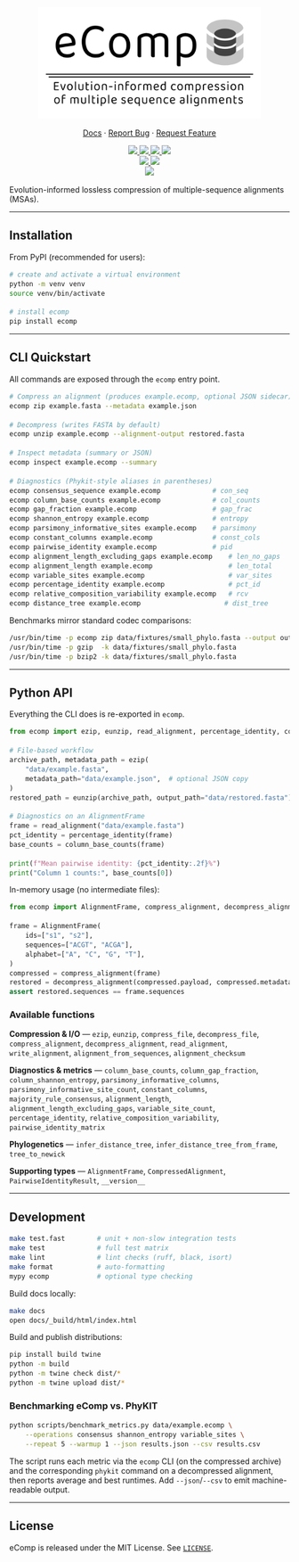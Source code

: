 <p align="center">
  <a href="https://github.com/jlsteenwyk/ecomp">
    <img src="https://raw.githubusercontent.com/JLSteenwyk/ecomp/master/docs/_static/img/logo_transparent_background.png" alt="Logo" width="400">
  </a>
  <p align="center">
    <a href="https://jlsteenwyk.com/ecomp/">Docs</a>
    ·
    <a href="https://github.com/jlsteenwyk/ecomp/issues">Report Bug</a>
    ·
    <a href="https://github.com/jlsteenwyk/ecomp/issues">Request Feature</a>
  </p>
    <p align="center">
        <a href="https://github.com/JLSteenwyk/ecomp/actions" alt="Build">
            <img src="https://img.shields.io/github/actions/workflow/status/JLSteenwyk/ecomp/ci.yml?branch=main">
        </a>
        <a href="https://codecov.io/gh/jlsteenwyk/ecomp" alt="Coverage">
          <img src="https://codecov.io/gh/jlsteenwyk/ecomp/branch/main/graph/badge.svg?token=0J49I6441V">
        </a>
        <a href="https://github.com/jlsteenwyk/ecomp/graphs/contributors" alt="Contributors">
            <img src="https://img.shields.io/github/contributors/jlsteenwyk/ecomp">
        </a>
        <a href="https://bsky.app/profile/jlsteenwyk.bsky.social" target="_blank" rel="noopener noreferrer">
          <img src="https://img.shields.io/badge/Bluesky-0285FF?logo=bluesky&logoColor=fff">
        </a>
        <br />
        <a href="https://pepy.tech/badge/ecomp">
          <img src="https://static.pepy.tech/personalized-badge/ecomp?period=total&units=international_system&left_color=grey&right_color=blue&left_text=PyPi%20Downloads">
        </a>
        <!-- <a href="https://anaconda.org/bioconda/ecomp">
          <img src="https://img.shields.io/conda/dn/bioconda/ecomp?label=bioconda%20downloads" alt="Bioconda Downloads">
        </a> -->
        <a href="https://lbesson.mit-license.org/" alt="License">
            <img src="https://img.shields.io/badge/License-MIT-blue.svg">
        </a>
        <br />
        <a href="https://pypi.org/project/ecomp/" alt="PyPI - Python Version">
            <img src="https://img.shields.io/pypi/pyversions/ecomp">
        </a>
        <!-- <a href="https://journals.plos.org/plosbiology/article?id=10.1371/journal.pbio.3001007">
          <img src="https://zenodo.org/badge/DOI/10.1371/journal.pbio.3001007.svg">  
        </a>    -->
    </p>
</p>


Evolution-informed lossless compression of multiple-sequence alignments (MSAs).

---

## Installation

From PyPI (recommended for users):

```bash
# create and activate a virtual environment
python -m venv venv
source venv/bin/activate

# install ecomp
pip install ecomp
```

---

## CLI Quickstart

All commands are exposed through the `ecomp` entry point.

```bash
# Compress an alignment (produces example.ecomp, optional JSON sidecar)
ecomp zip example.fasta --metadata example.json

# Decompress (writes FASTA by default)
ecomp unzip example.ecomp --alignment-output restored.fasta

# Inspect metadata (summary or JSON)
ecomp inspect example.ecomp --summary

# Diagnostics (Phykit-style aliases in parentheses)
ecomp consensus_sequence example.ecomp             # con_seq
ecomp column_base_counts example.ecomp             # col_counts
ecomp gap_fraction example.ecomp                   # gap_frac
ecomp shannon_entropy example.ecomp                # entropy
ecomp parsimony_informative_sites example.ecomp    # parsimony
ecomp constant_columns example.ecomp               # const_cols
ecomp pairwise_identity example.ecomp              # pid
ecomp alignment_length_excluding_gaps example.ecomp    # len_no_gaps
ecomp alignment_length example.ecomp                   # len_total
ecomp variable_sites example.ecomp                     # var_sites
ecomp percentage_identity example.ecomp                # pct_id
ecomp relative_composition_variability example.ecomp   # rcv
ecomp distance_tree example.ecomp                     # dist_tree
```

Benchmarks mirror standard codec comparisons:

```bash
/usr/bin/time -p ecomp zip data/fixtures/small_phylo.fasta --output out.ecomp
/usr/bin/time -p gzip  -k data/fixtures/small_phylo.fasta
/usr/bin/time -p bzip2 -k data/fixtures/small_phylo.fasta
```

---

## Python API

Everything the CLI does is re-exported in `ecomp`.

```python
from ecomp import ezip, eunzip, read_alignment, percentage_identity, column_base_counts

# File-based workflow
archive_path, metadata_path = ezip(
    "data/example.fasta",
    metadata_path="data/example.json",  # optional JSON copy
)
restored_path = eunzip(archive_path, output_path="data/restored.fasta")

# Diagnostics on an AlignmentFrame
frame = read_alignment("data/example.fasta")
pct_identity = percentage_identity(frame)
base_counts = column_base_counts(frame)

print(f"Mean pairwise identity: {pct_identity:.2f}%")
print("Column 1 counts:", base_counts[0])
```

In-memory usage (no intermediate files):

```python
from ecomp import AlignmentFrame, compress_alignment, decompress_alignment

frame = AlignmentFrame(
    ids=["s1", "s2"],
    sequences=["ACGT", "ACGA"],
    alphabet=["A", "C", "G", "T"],
)
compressed = compress_alignment(frame)
restored = decompress_alignment(compressed.payload, compressed.metadata)
assert restored.sequences == frame.sequences
```

### Available functions

**Compression & I/O** — `ezip`, `eunzip`, `compress_file`, `decompress_file`,
`compress_alignment`, `decompress_alignment`, `read_alignment`,
`write_alignment`, `alignment_from_sequences`, `alignment_checksum`

**Diagnostics & metrics** — `column_base_counts`, `column_gap_fraction`,
`column_shannon_entropy`, `parsimony_informative_columns`,
`parsimony_informative_site_count`, `constant_columns`,
`majority_rule_consensus`, `alignment_length`,
`alignment_length_excluding_gaps`, `variable_site_count`, `percentage_identity`,
`relative_composition_variability`, `pairwise_identity_matrix`

**Phylogenetics** — `infer_distance_tree`, `infer_distance_tree_from_frame`,
`tree_to_newick`

**Supporting types** — `AlignmentFrame`, `CompressedAlignment`,
`PairwiseIdentityResult`, `__version__`

---

## Development

```bash
make test.fast        # unit + non-slow integration tests
make test             # full test matrix
make lint             # lint checks (ruff, black, isort)
make format           # auto-formatting
mypy ecomp            # optional type checking
```

Build docs locally:

```bash
make docs
open docs/_build/html/index.html
```

Build and publish distributions:

```bash
pip install build twine
python -m build
python -m twine check dist/*
python -m twine upload dist/*
```

### Benchmarking eComp vs. PhyKIT

```bash
python scripts/benchmark_metrics.py data/example.ecomp \
    --operations consensus shannon_entropy variable_sites \
    --repeat 5 --warmup 1 --json results.json --csv results.csv
```

The script runs each metric via the `ecomp` CLI (on the compressed archive) and
the corresponding `phykit` command on a decompressed alignment, then reports
average and best runtimes. Add `--json`/`--csv` to emit machine-readable output.

---

## License

eComp is released under the MIT License. See [`LICENSE`](LICENSE).
